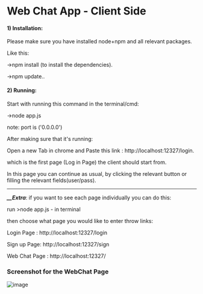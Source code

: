 # Web Chat App - Client Side



<h4>1) Installation:</h4>

Please make sure you have installed node+npm and all relevant packages.

Like this:

->npm install (to install the dependencies).

->npm update..

<h4>2) Running:</h4>

Start with running this command in the terminal/cmd:

->node app.js

note: port is ('0.0.0.0')



After making sure that it's running:

Open a new Tab in chrome and Paste this link : http://localhost:12327/login.

which is the first page (Log in Page) the client should start from.

In this page you can continue as usual, by clicking the relevant button or filling the relevant fields(user/pass).


*********************************************************************

***__Extra***: if you want to see each page individually you can do this:

run >node app.js - in terminal

then choose what page you would like to enter throw links:

Login Page : http://localhost:12327/login

Sign up Page: http://localhost:12327/sign

Web Chat Page : http://localhost:12327/



<h3> Screenshot for the WebChat Page</h3>

![image](https://user-images.githubusercontent.com/73133299/164951278-7e3e8a9e-b7d8-4b1b-86a1-e78bcc45d1eb.png)




